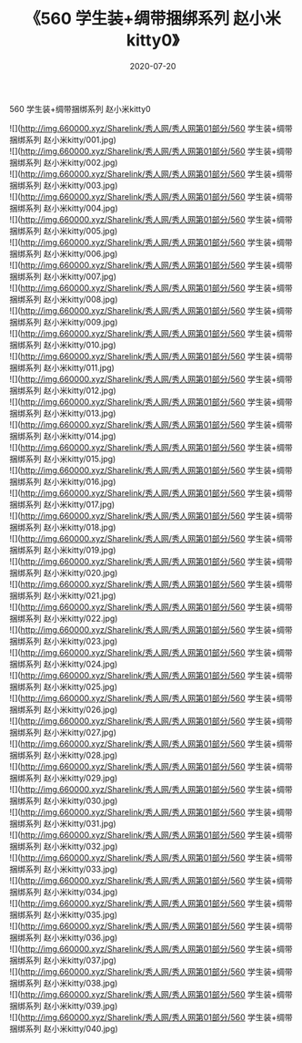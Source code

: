 ﻿---
layout: post
title:  《560 学生装+绸带捆绑系列 赵小米kitty0》
date:   2020-07-20
img: http://img.660000.xyz/Sharelink/秀人网/秀人网第01部分/560 学生装+绸带捆绑系列 赵小米kitty0/000.jpg
categories: [美女, 清纯, 唯美]
---

560 学生装+绸带捆绑系列 赵小米kitty0

  ![](http://img.660000.xyz/Sharelink/秀人网/秀人网第01部分/560 学生装+绸带捆绑系列 赵小米kitty/001.jpg) <br> ![](http://img.660000.xyz/Sharelink/秀人网/秀人网第01部分/560 学生装+绸带捆绑系列 赵小米kitty/002.jpg) <br> ![](http://img.660000.xyz/Sharelink/秀人网/秀人网第01部分/560 学生装+绸带捆绑系列 赵小米kitty/003.jpg) <br> ![](http://img.660000.xyz/Sharelink/秀人网/秀人网第01部分/560 学生装+绸带捆绑系列 赵小米kitty/004.jpg) <br> ![](http://img.660000.xyz/Sharelink/秀人网/秀人网第01部分/560 学生装+绸带捆绑系列 赵小米kitty/005.jpg) <br> ![](http://img.660000.xyz/Sharelink/秀人网/秀人网第01部分/560 学生装+绸带捆绑系列 赵小米kitty/006.jpg) <br> ![](http://img.660000.xyz/Sharelink/秀人网/秀人网第01部分/560 学生装+绸带捆绑系列 赵小米kitty/007.jpg) <br> ![](http://img.660000.xyz/Sharelink/秀人网/秀人网第01部分/560 学生装+绸带捆绑系列 赵小米kitty/008.jpg) <br> ![](http://img.660000.xyz/Sharelink/秀人网/秀人网第01部分/560 学生装+绸带捆绑系列 赵小米kitty/009.jpg) <br> ![](http://img.660000.xyz/Sharelink/秀人网/秀人网第01部分/560 学生装+绸带捆绑系列 赵小米kitty/010.jpg) <br> ![](http://img.660000.xyz/Sharelink/秀人网/秀人网第01部分/560 学生装+绸带捆绑系列 赵小米kitty/011.jpg) <br> ![](http://img.660000.xyz/Sharelink/秀人网/秀人网第01部分/560 学生装+绸带捆绑系列 赵小米kitty/012.jpg) <br> ![](http://img.660000.xyz/Sharelink/秀人网/秀人网第01部分/560 学生装+绸带捆绑系列 赵小米kitty/013.jpg) <br> ![](http://img.660000.xyz/Sharelink/秀人网/秀人网第01部分/560 学生装+绸带捆绑系列 赵小米kitty/014.jpg) <br> ![](http://img.660000.xyz/Sharelink/秀人网/秀人网第01部分/560 学生装+绸带捆绑系列 赵小米kitty/015.jpg) <br> ![](http://img.660000.xyz/Sharelink/秀人网/秀人网第01部分/560 学生装+绸带捆绑系列 赵小米kitty/016.jpg) <br> ![](http://img.660000.xyz/Sharelink/秀人网/秀人网第01部分/560 学生装+绸带捆绑系列 赵小米kitty/017.jpg) <br> ![](http://img.660000.xyz/Sharelink/秀人网/秀人网第01部分/560 学生装+绸带捆绑系列 赵小米kitty/018.jpg) <br> ![](http://img.660000.xyz/Sharelink/秀人网/秀人网第01部分/560 学生装+绸带捆绑系列 赵小米kitty/019.jpg) <br> ![](http://img.660000.xyz/Sharelink/秀人网/秀人网第01部分/560 学生装+绸带捆绑系列 赵小米kitty/020.jpg) <br> ![](http://img.660000.xyz/Sharelink/秀人网/秀人网第01部分/560 学生装+绸带捆绑系列 赵小米kitty/021.jpg) <br> ![](http://img.660000.xyz/Sharelink/秀人网/秀人网第01部分/560 学生装+绸带捆绑系列 赵小米kitty/022.jpg) <br> ![](http://img.660000.xyz/Sharelink/秀人网/秀人网第01部分/560 学生装+绸带捆绑系列 赵小米kitty/023.jpg) <br> ![](http://img.660000.xyz/Sharelink/秀人网/秀人网第01部分/560 学生装+绸带捆绑系列 赵小米kitty/024.jpg) <br> ![](http://img.660000.xyz/Sharelink/秀人网/秀人网第01部分/560 学生装+绸带捆绑系列 赵小米kitty/025.jpg) <br> ![](http://img.660000.xyz/Sharelink/秀人网/秀人网第01部分/560 学生装+绸带捆绑系列 赵小米kitty/026.jpg) <br> ![](http://img.660000.xyz/Sharelink/秀人网/秀人网第01部分/560 学生装+绸带捆绑系列 赵小米kitty/027.jpg) <br> ![](http://img.660000.xyz/Sharelink/秀人网/秀人网第01部分/560 学生装+绸带捆绑系列 赵小米kitty/028.jpg) <br> ![](http://img.660000.xyz/Sharelink/秀人网/秀人网第01部分/560 学生装+绸带捆绑系列 赵小米kitty/029.jpg) <br> ![](http://img.660000.xyz/Sharelink/秀人网/秀人网第01部分/560 学生装+绸带捆绑系列 赵小米kitty/030.jpg) <br> ![](http://img.660000.xyz/Sharelink/秀人网/秀人网第01部分/560 学生装+绸带捆绑系列 赵小米kitty/031.jpg) <br> ![](http://img.660000.xyz/Sharelink/秀人网/秀人网第01部分/560 学生装+绸带捆绑系列 赵小米kitty/032.jpg) <br> ![](http://img.660000.xyz/Sharelink/秀人网/秀人网第01部分/560 学生装+绸带捆绑系列 赵小米kitty/033.jpg) <br> ![](http://img.660000.xyz/Sharelink/秀人网/秀人网第01部分/560 学生装+绸带捆绑系列 赵小米kitty/034.jpg) <br> ![](http://img.660000.xyz/Sharelink/秀人网/秀人网第01部分/560 学生装+绸带捆绑系列 赵小米kitty/035.jpg) <br> ![](http://img.660000.xyz/Sharelink/秀人网/秀人网第01部分/560 学生装+绸带捆绑系列 赵小米kitty/036.jpg) <br> ![](http://img.660000.xyz/Sharelink/秀人网/秀人网第01部分/560 学生装+绸带捆绑系列 赵小米kitty/037.jpg) <br> ![](http://img.660000.xyz/Sharelink/秀人网/秀人网第01部分/560 学生装+绸带捆绑系列 赵小米kitty/038.jpg) <br> ![](http://img.660000.xyz/Sharelink/秀人网/秀人网第01部分/560 学生装+绸带捆绑系列 赵小米kitty/039.jpg) <br> ![](http://img.660000.xyz/Sharelink/秀人网/秀人网第01部分/560 学生装+绸带捆绑系列 赵小米kitty/040.jpg) <br>
